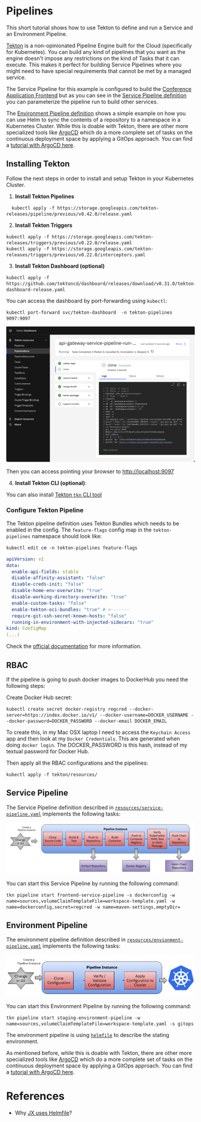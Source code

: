 # Pipelines

This short tutorial shows how to use Tekton to define and run a Service and an Environment Pipeline. 

[Tekton](https://tekton.dev) is a non-opinionated Pipeline Engine built for the Cloud (specifically for Kubernetes). You can build any kind of pipelines that you want as the engine doesn't impose any restrictions on the kind of Tasks that it can execute. This makes it perfect for building Service Pipelines where you might need to have special requirements that cannot be met by a managed service.  

The Service Pipeline for this example is configured to build the [Conference Application Frontend](https://github.com/salaboy/fmtok8s-frontend) but as you can see in the [Service Pipeline definition](resources/service-pipeline.yaml) you can parameterize the pipeline run to build other services. 

The [Environment Pipeline definition](resources/environment-pipeline.yaml) shows a simple example on how you can use Helm to sync the contents of a repository to a namespace in a Kubernetes Cluster. While this is doable with Tekton, there are other more specialized tools like [ArgoCD](https://argo-cd.readthedocs.io/en/stable/) which do a more complete set of tasks on the continuous deployment space by applying a GitOps approach. You can find a [tutorial with ArgoCD here](../argocd/README.md).



## Installing Tekton

Follow the next steps in order to install and setup Tekton in your Kubernetes Cluster.

1. **Install Tekton Pipelines**

```
  kubectl apply -f https://storage.googleapis.com/tekton-releases/pipeline/previous/v0.42.0/release.yaml
```
2. **Install Tekton Triggers**

```
kubectl apply -f https://storage.googleapis.com/tekton-releases/triggers/previous/v0.22.0/release.yaml
kubectl apply -f https://storage.googleapis.com/tekton-releases/triggers/previous/v0.22.0/interceptors.yaml
```
3. **Install Tekton Dashboard (optional)**

```
kubectl apply -f https://github.com/tektoncd/dashboard/releases/download/v0.31.0/tekton-dashboard-release.yaml
```
You can access the dashboard by port-forwarding using `kubectl`:

```
kubectl port-forward svc/tekton-dashboard  -n tekton-pipelines 9097:9097
```

![Tekton Dashboard](tekton-dashboard.png)

Then you can access pointing your browser to [http://localhost:9097](http://localhost:9097)


4. **Install Tekton CLI (optional)**:

You can also install [Tekton `tkn` CLI tool](https://github.com/tektoncd/cli)

### Configure Tekton Pipeline

The Tekton pipeline definition uses Tekton Bundles which needs to
be enabled in the config. The `feature-flags` config map in the `tekton-pipelines` namespace
should look like:

```
kubectl edit cm -n tekton-pipelines feature-flags
```

```yaml
apiVersion: v1
data:
  enable-api-fields: stable 
  disable-affinity-assistant: "false"
  disable-creds-init: "false"
  disable-home-env-overwrite: "true"
  disable-working-directory-overwrite: "true"
  enable-custom-tasks: "false"
  enable-tekton-oci-bundles: "true" # <------- 
  require-git-ssh-secret-known-hosts: "false"
  running-in-environment-with-injected-sidecars: "true"
kind: ConfigMap
(...)
```

Check the [official documentation](https://github.com/tektoncd/pipeline/blob/release-v0.18.x/docs/install.md#customizing-the-pipelines-controller-behavior) for more information.

## RBAC

If the pipeline is going to push docker images to DockerHub you need the following steps: 

Create Docker Hub secret: 

```
kubectl create secret docker-registry regcred --docker-server=https://index.docker.io/v1/ --docker-username=DOCKER_USERNAME --docker-password=DOCKER_PASSWORD --docker-email DOCKER_EMAIL
```

To create this, in my Mac OSX laptop I need to access the `Keychain Access` app and then look at my `Docker Credentials`. This are generated when doing `docker login`. The DOCKER_PASSWORD is this hash, instead of my textual password for Docker Hub.

Then apply all the RBAC configurations and the pipelines: 

```
kubectl apply -f tekton/resources/
```

## Service Pipeline

The Service Pipeline definition described in [`resources/service-pipeline.yaml`](resources/service-pipeline.yaml) implements the following tasks:

![Service Pipeline](service-pipeline.png)

You can start this Service Pipeline by running the following command:

```
tkn pipeline start frontend-service-pipeline -s dockerconfig -w name=sources,volumeClaimTemplateFile=workspace-template.yaml -w name=dockerconfig,secret=regcred -w name=maven-settings,emptyDir=
```

## Environment Pipeline

The environment pipeline definition described in [`resources/envionment-pipeline.yaml`](resources/envionment-pipeline.yaml) implements the following tasks:

![Environment Pipeline](environment-pipeline.png)


You can start this Environment Pipeline by running the following command:

```
tkn pipeline start staging-environment-pipeline -w name=sources,volumeClaimTemplateFile=workspace-template.yaml -s gitops
```

The environment pipeline is using [`helmfile`](https://github.com/roboll/helmfile) to describe the stating environment. 


As mentioned before, while this is doable with Tekton, there are other more specialized tools like [ArgoCD](https://argo-cd.readthedocs.io/en/stable/) which do a more complete set of tasks on the continuous deployment space by applying a GitOps approach. You can find a [tutorial with ArgoCD here](../argocd/README.md).

# References
- Why [JX uses Helmfile](https://jenkins-x.io/v3/develop/faq/general/#why-does-jenkins-x-use-helmfile-template)?

